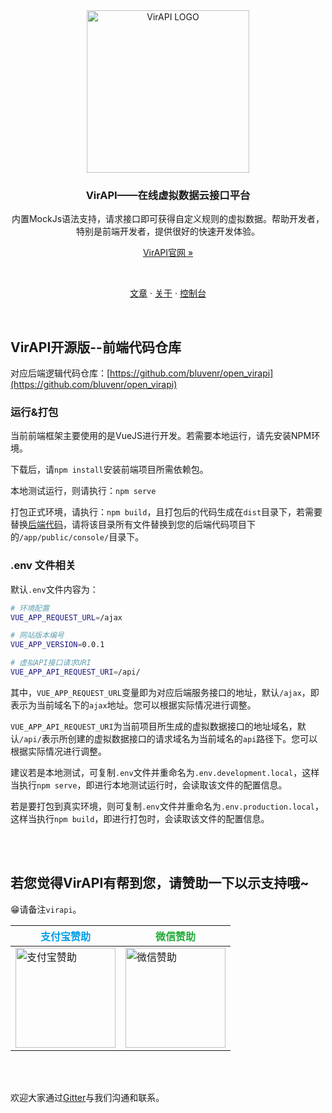 <div style="text-align:center;" align="center">

<img src="https://images.gitee.com/uploads/images/2020/0821/230221_561fc363_863133.png" alt="VirAPI LOGO" style="width:260px;">

<h3>VirAPI——在线虚拟数据云接口平台</h3>

内置MockJs语法支持，请求接口即可获得自定义规则的虚拟数据。帮助开发者，特别是前端开发者，提供很好的快速开发体验。

[VirAPI官网  »](http://www.virapi.com/?_from=github)

<br/>

[文章](http://www.virapi.com/article.html?_from=github)
·
[关于](http://www.virapi.com/about.html?_from=github)
·
[控制台](http://console.virapi.com/?_from=github)

</div>
<br/>

## VirAPI开源版--前端代码仓库

对应后端逻辑代码仓库：[https://github.com/bluvenr/open_virapi](https://github.com/bluvenr/open_virapi)

### 运行&打包
当前前端框架主要使用的是VueJS进行开发。若需要本地运行，请先安装NPM环境。

下载后，请`npm install`安装前端项目所需依赖包。

本地测试运行，则请执行：`npm serve`

打包正式环境，请执行：`npm build`，且打包后的代码生成在`dist`目录下，若需要替换[后端代码](https://github.com/bluvenr/open_virapi)，请将该目录所有文件替换到您的后端代码项目下的`/app/public/console/`目录下。

### .env 文件相关

默认`.env`文件内容为：

``` bash
# 环境配置
VUE_APP_REQUEST_URL=/ajax

# 网站版本编号
VUE_APP_VERSION=0.0.1

# 虚拟API接口请求URI
VUE_APP_API_REQUEST_URI=/api/
```

其中，`VUE_APP_REQUEST_URL`变量即为对应后端服务接口的地址，默认`/ajax`，即表示为当前域名下的`ajax`地址。您可以根据实际情况进行调整。

`VUE_APP_API_REQUEST_URI`为当前项目所生成的虚拟数据接口的地址域名，默认`/api/`表示所创建的虚拟数据接口的请求域名为当前域名的`api`路径下。您可以根据实际情况进行调整。

建议若是本地测试，可复制`.env`文件并重命名为`.env.development.local`，这样当执行`npm serve`，即进行本地测试运行时，会读取该文件的配置信息。

若是要打包到真实环境，则可复制`.env`文件并重命名为`.env.production.local`，这样当执行`npm build`，即进行打包时，会读取该文件的配置信息。

<br/>
<br/>

## 若您觉得VirAPI有帮到您，请赞助一下以示支持哦~
😁请备注`virapi`。

| <div style="text-align:center;color:#019fe8;">支付宝赞助</div> | <div style="text-align:center;color:#22ab39;">微信赞助</div> |
| --------- | --------- |
| <img src="https://images.gitee.com/uploads/images/2020/0821/230258_d7ecb18b_863133.png" alt="支付宝赞助" width="160px"> | <img src="https://images.gitee.com/uploads/images/2020/0821/230314_08ec5aad_863133.png" alt="微信赞助" width="160px"> |

<br/>
<br/>

欢迎大家通过[Gitter](https://gitter.im/virapi/feedback)与我们沟通和联系。
